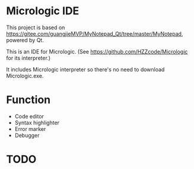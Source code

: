 # Micrologic IDE

This project is based on https://gitee.com/guangjieMVP/MyNotepad_Qt/tree/master/MyNotepad, powered by Qt.

This is an IDE for Micrologic. (See https://github.com/HZZcode/Micrologic for its interpreter.)

It includes Micrologic interpreter so there's no need to download Micrologic.exe.

# Function

* Code editor
* Syntax highlighter
* Error marker
* Debugger

# TODO
